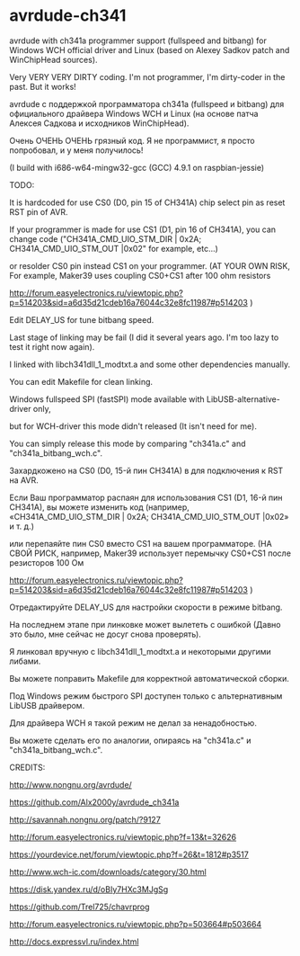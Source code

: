 # avrdude-ch341
avrdude with ch341a programmer support (fullspeed and bitbang) for Windows WCH official driver and Linux (based on Alexey Sadkov patch and WinChipHead sources).

Very VERY VERY DIRTY coding. I'm not programmer, I'm dirty-coder in the past.
But it works!

avrdude с поддержкой программатора ch341a (fullspeed и bitbang) для официального драйвера Windows WCH и Linux (на основе патча Алексея Садкова и исходников WinChipHead).

Очень ОЧЕНЬ ОЧЕНЬ грязный код. Я не программист, я просто попробовал, и у меня получилось!

(I build with i686-w64-mingw32-gcc (GCC) 4.9.1 on raspbian-jessie)

TODO:

It is hardcoded for use CS0 (D0, pin 15 of CH341A) chip select pin as reset RST pin of AVR.

If your programmer is made for use CS1 (D1, pin 16 of CH341A), you can change code ("CH341A_CMD_UIO_STM_DIR | 0x2A; CH341A_CMD_UIO_STM_OUT |0x02" for example, etc...)

or resolder CS0 pin instead CS1 on your programmer. (AT YOUR OWN RISK, For example, Maker39 uses coupling CS0+CS1 after 100 ohm resistors

http://forum.easyelectronics.ru/viewtopic.php?p=514203&sid=a6d35d21cdeb16a76044c32e8fc11987#p514203 )

Edit DELAY_US for tune bitbang speed.

Last stage of linking may be fail (I did it several years ago. I'm too lazy to test it right now again). 

I linked with libch341dll_1_modtxt.a and some other dependencies manually.

You can edit Makefile for clean linking.

Windows fullspeed SPI (fastSPI) mode available with LibUSB-alternative-driver only, 

but for WCH-driver this mode didn't released (It isn't need for me). 

You can simply release this mode by comparing "ch341a.c" and "ch341a_bitbang_wch.c".

Захардкожено на CS0 (D0, 15-й пин CH341A) в для подключения к RST на AVR.

Если Ваш программатор распаян для использования CS1 (D1, 16-й пин CH341A), вы можете изменить код (например, «CH341A_CMD_UIO_STM_DIR | 0x2A; CH341A_CMD_UIO_STM_OUT |0x02» и т. д.)

или перепаяйте пин CS0 вместо CS1 на вашем программаторе. (НА СВОЙ РИСК, например, Maker39 использует перемычку CS0+CS1 после резисторов 100 Ом

http://forum.easyelectronics.ru/viewtopic.php?p=514203&sid=a6d35d21cdeb16a76044c32e8fc11987#p514203 )

Отредактируйте DELAY_US для настройки скорости в режиме bitbang.

На последнем этапе при линковке может вылететь с ошибкой (Давно это было, мне сейчас не досуг снова проверять). 

Я линковал вручную с libch341dll_1_modtxt.a и некоторыми другими либами.

Вы можете поправить Makefile для корректной автоматической сборки.

Под Windows режим быстрого SPI доступен только с альтернативным LibUSB драйвером.

Для драйвера WCH я такой режим не делал за ненадобностью. 

Вы можете сделать его по аналогии, опираясь на "ch341a.c" и "ch341a_bitbang_wch.c".

CREDITS:

http://www.nongnu.org/avrdude/

https://github.com/Alx2000y/avrdude_ch341a

http://savannah.nongnu.org/patch/?9127

http://forum.easyelectronics.ru/viewtopic.php?f=13&t=32626

https://yourdevice.net/forum/viewtopic.php?f=26&t=1812#p3517

http://www.wch-ic.com/downloads/category/30.html

https://disk.yandex.ru/d/oBIy7HXc3MJgSg

https://github.com/Trel725/chavrprog

http://forum.easyelectronics.ru/viewtopic.php?p=503664#p503664

http://docs.expressvl.ru/index.html

